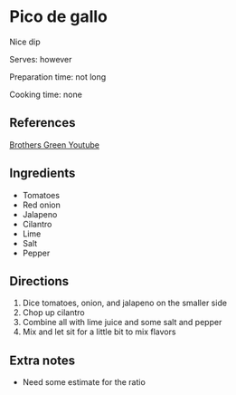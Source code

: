 # Pico de gallo

Nice dip

Serves: however

Preparation time: not long

Cooking time: none

## References

[Brothers Green Youtube](https://www.youtube.com/watch?v=ZgmijdM4q_s)

## Ingredients

- Tomatoes
- Red onion
- Jalapeno
- Cilantro
- Lime
- Salt
- Pepper

## Directions

1. Dice tomatoes, onion, and jalapeno on the smaller side
2. Chop up cilantro
3. Combine all with lime juice and some salt and pepper
4. Mix and let sit for a little bit to mix flavors

## Extra notes

- Need some estimate for the ratio
